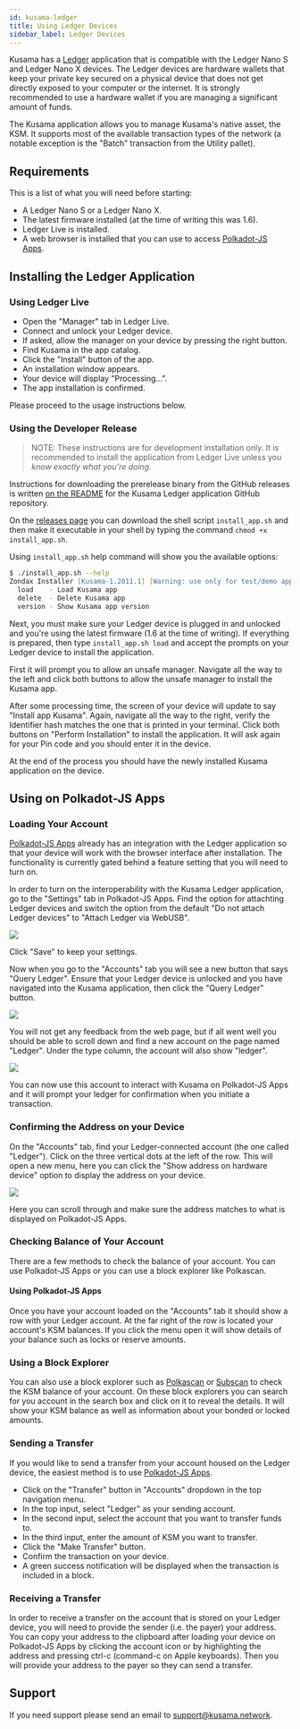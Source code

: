 ```yaml
---
id: kusama-ledger
title: Using Ledger Devices
sidebar_label: Ledger Devices
---
```


Kusama has a [Ledger][] application that is compatible with the Ledger Nano S and Ledger Nano X
devices. The Ledger devices are hardware wallets that keep your private key secured on a physical
device that does not get directly exposed to your computer or the internet. It is strongly
recommended to use a hardware wallet if you are managing a significant amount of funds.

The Kusama application allows you to manage Kusama's native asset, the KSM. It supports most of the
available transaction types of the network (a notable exception is the "Batch" transaction from the
Utility pallet).

## Requirements

This is a list of what you will need before starting:

- A Ledger Nano S or a Ledger Nano X.
- The latest firmware installed (at the time of writing this was 1.6).
- Ledger Live is installed.
- A web browser is installed that you can use to access [Polkadot-JS Apps][].

## Installing the Ledger Application

### Using Ledger Live

- Open the "Manager" tab in Ledger Live.
- Connect and unlock your Ledger device.
- If asked, allow the manager on your device by pressing the right button.
- Find Kusama in the app catalog.
- Click the "Install" button of the app.
- An installation window appears.
- Your device will display "Processing…".
- The app installation is confirmed.

Please proceed to the usage instructions below.

### Using the Developer Release

> NOTE: These instructions are for development installation only. It is recommended to install the
> application from Ledger Live unless you _know exactly what you're doing_.

Instructions for downloading the prerelease binary from the GitHub releases is written [on the
README][prerelease instructions] for the Kusama Ledger application GitHub repository.

On the [releases page][] you can download the shell script `install_app.sh` and then make it
executable in your shell by typing the command `chmod +x install_app.sh`.

Using `install_app.sh` help command will show you the available options:

```zsh
$ ./install_app.sh --help
Zondax Installer [Kusama-1.2011.1] [Warning: use only for test/demo apps]
  load    - Load Kusama app
  delete  - Delete Kusama app
  version - Show Kusama app version
```

Next, you must make sure your Ledger device is plugged in and unlocked and you're using the latest
firmware (1.6 at the time of writing). If everything is prepared, then type `install_app.sh load`
and accept the prompts on your Ledger device to install the application.

First it will prompt you to allow an unsafe manager. Navigate all the way to the left and click both
buttons to allow the unsafe manager to install the Kusama app.

After some processing time, the screen of your device will update to say "Install app Kusama".
Again, navigate all the way to the right, verify the Identifier hash matches the one that is printed
in your terminal. Click both buttons on "Perform Installation" to install the application. It will
ask again for your Pin code and you should enter it in the device.

At the end of the process you should have the newly installed Kusama application on the device.

## Using on Polkadot-JS Apps

### Loading Your Account

[Polkadot-JS Apps][] already has an integration with the Ledger application so that your device will
work with the browser interface after installation. The functionality is currently gated behind a
feature setting that you will need to turn on.

In order to turn on the interoperability with the Kusama Ledger application, go to the "Settings"
tab in Polkadot-JS Apps. Find the option for attachting Ledger devices and switch the option from
the default "Do not attach Ledger devices" to "Attach Ledger via WebUSB".

![](assets/ledger.png)

Click "Save" to keep your settings.

Now when you go to the "Accounts" tab you will see a new button that says "Query Ledger". Ensure
that your Ledger device is unlocked and you have navigated into the Kusama application, then click
the "Query Ledger" button.

![](assets/ledger-2.png)

You will not get any feedback from the web page, but if all went well you should be able to scroll
down and find a new account on the page named "Ledger". Under the type column, the account will also
show "ledger".

![](assets/ledger-3.png)

You can now use this account to interact with Kusama on Polkadot-JS Apps and it will prompt your
ledger for confirmation when you initiate a transaction.

### Confirming the Address on your Device

On the "Accounts" tab, find your Ledger-connected account (the one called "Ledger"). Click on the
three vertical dots at the left of the row. This will open a new menu, here you can click the "Show
address on hardware device" option to display the address on your device.

![](assets/ledger-4.png)

Here you can scroll through and make sure the address matches to what is displayed on Polkadot-JS
Apps.

### Checking Balance of Your Account

There are a few methods to check the balance of your account. You can use Polkadot-JS Apps or you
can use a block explorer like Polkascan.

#### Using Polkadot-JS Apps

Once you have your account loaded on the "Accounts" tab it should show a row with your Ledger
account. At the far right of the row is located your account's KSM balances. If you click the menu
open it will show details of your balance such as locks or reserve amounts.

### Using a Block Explorer

You can also use a block explorer such as [Polkascan][] or [Subscan][] to check the KSM balance of
your account. On these block explorers you can search for you account in the search box and click on
it to reveal the details. It will show your KSM balance as well as information about your bonded or
locked amounts.

### Sending a Transfer

If you would like to send a transfer from your account housed on the Ledger device, the easiest
method is to use [Polkadot-JS Apps][].

- Click on the "Transfer" button in "Accounts" dropdown in the top navigation menu.
- In the top input, select "Ledger" as your sending account.
- In the second input, select the account that you want to transfer funds to.
- In the third input, enter the amount of KSM you want to transfer.
- Click the "Make Transfer" button.
- Confirm the transaction on your device.
- A green success notification will be displayed when the transaction is included in a block.

### Receiving a Transfer

In order to receive a transfer on the account that is stored on your Ledger device, you will need to
provide the sender (i.e. the payer) your address. You can copy your address to the clipboard after
loading your device on Polkadot-JS Apps by clicking the account icon or by highlighting the address
and pressing ctrl-c (command-c on Apple keyboards). Then you will provide your address to the payer so they can send a transfer.

## Support

If you need support please send an email to [support@kusama.network](mailto:support@kusama.network).

[ledger]: https://www.ledger.com/
[polkadot-js apps]: https://polkadot.js.org/apps
[prerelease instructions]: https://github.com/Zondax/ledger-kusama#download-and-install
[releases page]: https://github.com/Zondax/ledger-kusama/releases
[polkascan]: https://polkascan.io/kusama
[subscan]: https://kusama.subscan.io/
